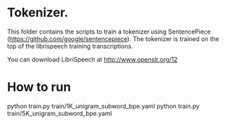 # Tokenizer.
This folder contains the scripts to train a tokenizer using SentencePiece (https://github.com/google/sentencepiece).
The tokenizer is trained on the top of the librispeech training transcriptions.

You can download LibriSpeech at http://www.openslr.org/12


# How to run
python train.py train/1K_unigram_subword_bpe.yaml
python train.py train/5K_unigram_subword_bpe.yaml
